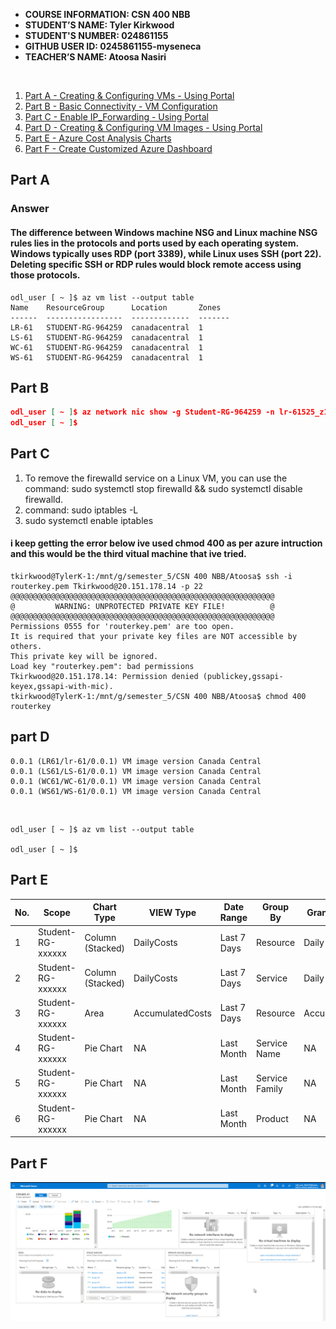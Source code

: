



- **COURSE INFORMATION: CSN 400 NBB**
- **STUDENT’S NAME: Tyler Kirkwood**
- **STUDENT'S NUMBER: 024861155**
- **GITHUB USER ID: 0245861155-myseneca**
- **TEACHER’S NAME: Atoosa Nasiri**
<br>

1. [Part A - Creating & Configuring VMs - Using Portal](#part-a)
2. [Part B - Basic Connectivity - VM Configuration](#part-b)
3. [Part C - Enable IP_Forwarding - Using Portal](#part-c)
4. [Part D - Creating & Configuring VM Images - Using Portal](#part-d)
5. [Part E - Azure Cost Analysis Charts](#part-e)
6. [Part F - Create Customized Azure Dashboard](#part-f)

## Part A

### Answer
#### The difference between Windows machine NSG and Linux machine NSG rules lies in the protocols and ports used by each operating system. Windows typically uses RDP (port 3389), while Linux uses SSH (port 22). Deleting specific SSH or RDP rules would block remote access using those protocols.



```
odl_user [ ~ ]$ az vm list --output table
Name    ResourceGroup      Location       Zones
------  -----------------  -------------  -------
LR-61   STUDENT-RG-964259  canadacentral  1
LS-61   STUDENT-RG-964259  canadacentral  1
WC-61   STUDENT-RG-964259  canadacentral  1
WS-61   STUDENT-RG-964259  canadacentral  1

```

## Part B

```json
odl_user [ ~ ]$ az network nic show -g Student-RG-964259 -n lr-61525_z1 --query "enableipforwarding" 
odl_user [ ~ ]$ 
```

## Part C

1.  To remove the firewalld service on a Linux VM, you can use the command: sudo systemctl stop firewalld && sudo systemctl disable firewalld.
2.  command: sudo iptables -L
3. sudo systemctl enable iptables

#### i keep getting the error below ive used chmod 400 as per azure intruction and this would be the third vitual machine that ive tried.
```
tkirkwood@TylerK-1:/mnt/g/semester_5/CSN 400 NBB/Atoosa$ ssh -i routerkey.pem Tkirkwood@20.151.178.14 -p 22
@@@@@@@@@@@@@@@@@@@@@@@@@@@@@@@@@@@@@@@@@@@@@@@@@@@@@@@@@@@
@         WARNING: UNPROTECTED PRIVATE KEY FILE!          @
@@@@@@@@@@@@@@@@@@@@@@@@@@@@@@@@@@@@@@@@@@@@@@@@@@@@@@@@@@@
Permissions 0555 for 'routerkey.pem' are too open.
It is required that your private key files are NOT accessible by others.
This private key will be ignored.
Load key "routerkey.pem": bad permissions
Tkirkwood@20.151.178.14: Permission denied (publickey,gssapi-keyex,gssapi-with-mic).
tkirkwood@TylerK-1:/mnt/g/semester_5/CSN 400 NBB/Atoosa$ chmod 400 routerkey

```



## part D

```table
0.0.1 (LR61/lr-61/0.0.1) VM image version Canada Central
0.0.1 (LS61/LS-61/0.0.1) VM image version Canada Central
0.0.1 (WC61/WC-61/0.0.1) VM image version Canada Central
0.0.1 (WS61/WS-61/0.0.1) VM image version Canada Central
```
<br>

```
odl_user [ ~ ]$ az vm list --output table

odl_user [ ~ ]$ 

```
## Part E
| No. | Scope | Chart Type | VIEW Type |  Date Range | Group By | Granularity| Example |
|-|-|-|-|-|-|-|-|
|1|Student-RG-xxxxxx| Column (Stacked) | DailyCosts | Last 7 Days | Resource | Daily | <img src="./images/daily_resource.png" alt="Daily Cost Barchart" style="float: left; margin-right: 10px;" /> |
|2|Student-RG-xxxxxx| Column (Stacked) | DailyCosts | Last 7 Days | Service | Daily | <img src="./images/daily_service_family.png" alt="Daily Cost Service-Barchart.jpg" style="float: left; margin-right: 10px;" /> |
|3|Student-RG-xxxxxx| Area| AccumulatedCosts | Last 7 Days | Resource | Accumulated | <img src="./images/accumlated_resources.png" alt="Accumulated Resource Barchart" style="float: left; margin-right: 10px;" /> |
|4|Student-RG-xxxxxx| Pie Chart | NA | Last Month | Service Name | NA | <img src="./images/pie_chart_product.png" alt="Service Name Piechart" style="float: left; margin-right: 10px;" /> |
|5|Student-RG-xxxxxx| Pie Chart | NA | Last Month | Service Family | NA | <img src="./images/pie_chart_service_family.jpg" alt="Service Family Piechart" style="float: left; margin-right: 10px;" /> |
|6|Student-RG-xxxxxx| Pie Chart | NA | Last Month | Product | NA | <img src="./images/pie_chart_service_name.jpg" alt="Product Piechart" style="float: left; margin-right: 10px;" /> |


## Part F

<img src="./images/Azure_Dashboard.png" alt="azure dashboard" style="float: left; margin-right: 10px;" /> 